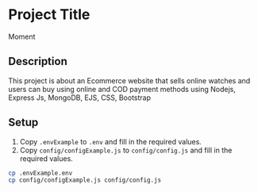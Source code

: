 # Project Title
Moment

## Description
This project is about an Ecommerce website that sells online watches and users can buy using online and COD payment methods using Nodejs, Express Js, MongoDB, EJS, CSS, Bootstrap
## Setup

1. Copy `.envExample` to `.env` and fill in the required values.
2. Copy `config/configExample.js` to `config/config.js` and fill in the required values.

```sh
cp .envExample.env
cp config/configExample.js config/config.js
